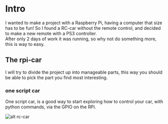 Intro
=======

I wanted to make a project with a Raspberry Pi, having a computer that size has to be fun!
So I found a RC-car without the remote control, and decided to make a new remote with a PS3 controller.
<br/> After only 2 days of work it was running, so why not do something more, this is way to easy.

The rpi-car
-----
I will try to divide the project up into manageable parts, this way you should be able to pick the part you find most interesting.

### one script car
 One script car, is a good way to start exploring how to control your car, with python commands, via the GPIO on the RPi.

![alt rc-car](https://raw.github.com/iobear/rpi-car/master/pictures/org_car.jpg)
